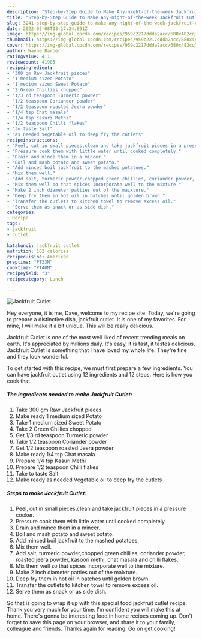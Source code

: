 ```yaml
---
description: "Step-by-Step Guide to Make Any-night-of-the-week Jackfruit Cutlet"
title: "Step-by-Step Guide to Make Any-night-of-the-week Jackfruit Cutlet"
slug: 3241-step-by-step-guide-to-make-any-night-of-the-week-jackfruit-cutlet
date: 2022-03-08T03:17:24.691Z
image: https://img-global.cpcdn.com/recipes/959c2217ddda2acc/680x482cq70/jackfruit-cutlet-recipe-main-photo.jpg
thumbnail: https://img-global.cpcdn.com/recipes/959c2217ddda2acc/680x482cq70/jackfruit-cutlet-recipe-main-photo.jpg
cover: https://img-global.cpcdn.com/recipes/959c2217ddda2acc/680x482cq70/jackfruit-cutlet-recipe-main-photo.jpg
author: Wayne Barber
ratingvalue: 4.1
reviewcount: 41905
recipeingredient:
- "300 gm Raw Jackfruit pieces"
- "1 medium sized Potato"
- "1 medium sized Sweet Potato"
- "2 Green Chillies chopped"
- "1/3 rd teaspoon Turmeric powder"
- "1/2 teaspoon Coriander powder"
- "1/2 teaspoon roasted Jeera powder"
- "1/4 tsp Chat masala"
- "1/4 tsp Kasuri Methi"
- "1/2 teaspoon Chilli flakes"
- "to taste Salt"
- "as needed Vegetable oil to deep fry the cutlets"
recipeinstructions:
- "Peel, cut in small pieces,clean and take jackfruit pieces in a pressure cooker."
- "Pressure cook them with little water until cooked completely."
- "Drain and mince them in a mincer."
- "Boil and mash potato and sweet potato."
- "Add minced boil jackfruit to the mashed potatoes."
- "Mix them well."
- "Add salt, turmeric powder,chopped green chillies, coriander powder, roasted jeera powder, kasoori methi, chat masala and chilli flakes."
- "Mix them well so that spices incorporate well to the mixture."
- "Make 2 inch diameter patties out of the maixture."
- "Deep fry them in hot oil in batches until golden brown."
- "Transfer the cutlets to kitchen towel to remove excess oil."
- "Serve them as snack or as side dish."
categories:
- Recipe
tags:
- jackfruit
- cutlet

katakunci: jackfruit cutlet 
nutrition: 102 calories
recipecuisine: American
preptime: "PT33M"
cooktime: "PT40M"
recipeyield: "3"
recipecategory: Lunch

---
```



![Jackfruit Cutlet](https://img-global.cpcdn.com/recipes/959c2217ddda2acc/680x482cq70/jackfruit-cutlet-recipe-main-photo.jpg)

Hey everyone, it is me, Dave, welcome to my recipe site. Today, we're going to prepare a distinctive dish, jackfruit cutlet. It is one of my favorites. For mine, I will make it a bit unique. This will be really delicious.



Jackfruit Cutlet is one of the most well liked of recent trending meals on earth. It's appreciated by millions daily. It's easy, it is fast, it tastes delicious. Jackfruit Cutlet is something that I have loved my whole life. They're fine and they look wonderful.


To get started with this recipe, we must first prepare a few ingredients. You can have jackfruit cutlet using 12 ingredients and 12 steps. Here is how you cook that.

<!--inarticleads1-->

##### The ingredients needed to make Jackfruit Cutlet:

1. Take 300 gm Raw Jackfruit pieces
1. Make ready 1 medium sized Potato
1. Take 1 medium sized Sweet Potato
1. Take 2 Green Chillies chopped
1. Get 1/3 rd teaspoon Turmeric powder
1. Take 1/2 teaspoon Coriander powder
1. Get 1/2 teaspoon roasted Jeera powder
1. Make ready 1/4 tsp Chat masala
1. Prepare 1/4 tsp Kasuri Methi
1. Prepare 1/2 teaspoon Chilli flakes
1. Take to taste Salt
1. Make ready as needed Vegetable oil to deep fry the cutlets




<!--inarticleads2-->

##### Steps to make Jackfruit Cutlet:

1. Peel, cut in small pieces,clean and take jackfruit pieces in a pressure cooker.
1. Pressure cook them with little water until cooked completely.
1. Drain and mince them in a mincer.
1. Boil and mash potato and sweet potato.
1. Add minced boil jackfruit to the mashed potatoes.
1. Mix them well.
1. Add salt, turmeric powder,chopped green chillies, coriander powder, roasted jeera powder, kasoori methi, chat masala and chilli flakes.
1. Mix them well so that spices incorporate well to the mixture.
1. Make 2 inch diameter patties out of the maixture.
1. Deep fry them in hot oil in batches until golden brown.
1. Transfer the cutlets to kitchen towel to remove excess oil.
1. Serve them as snack or as side dish.




So that is going to wrap it up with this special food jackfruit cutlet recipe. Thank you very much for your time. I'm confident you will make this at home. There's gonna be interesting food in home recipes coming up. Don't forget to save this page on your browser, and share it to your family, colleague and friends. Thanks again for reading. Go on get cooking!

